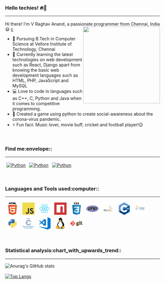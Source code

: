 ### Hello techies! :fire:👋<hr>
Hi there! I'm V Raghav Anand, a passionate programmer from Chennai, India:smiley:
<a href="https://raghav-001.github.io">c</a>
<img align="right" src="https://miro.medium.com/max/1600/0*C-cPP9D2MIyeexAT.gif" height=250 width=250>
<br>
- 🔭 Pursuing B.Tech in Computer Science at Vellore Institute of Technology, Chennai
- 🌱 Currently learning the latest technologies on web development such as React, Django apart from knowing the basic web development languages such as HTML, PHP, JavaScript and MySQL
- :computer: Love to code in languages such as C++, C, Python and Java when it comes to competitive programming. 
- :couple: Created a game using python to create social-awareness about the corona-virus pandemic.
- ⚡ Fun fact: Music lover, movie buff, cricket and football player!:wink:
<br>

<h3>Find me:envelope::</h3><hr>


<a href="https://www.linkedin.com/in/v-raghav-anand" target="_blank" rel="noopener noreferrer"> <img src="https://www.smartrecruiters.com/blog/wp-content/uploads/2015/07/wpid-thumbnail-580b18bcf2d33f3c09c7407594e7f9651-1200x1200.png" alt="Python" height="40" style="vertical-align:top; margin:4px"></a>
<a href="https://www.instagram.com/raghs_01/" target="_blank" rel="noopener noreferrer"> <img src="https://play-lh.googleusercontent.com/h9jWMwqb-h9hjP4THqrJ50eIwPekjv7QPmTpA85gFQ10PjV02CoGAcYLLptqd19Sa1iJ" alt="Python" height="40" style="vertical-align:top; margin:4px"></a>
<a href="https://github.com/raghav-001" target="_blank" rel="noopener noreferrer"> <img src="https://www.dsxhub.org/wp-content/uploads/2021/03/DataLab_-_Chapitre_0_-_Fabriquer_sa_station_de_mesure_connect_e_github-logo-640x320-1.png" alt="Python" height="40" style="vertical-align:top; margin:4px"> </a>
 

<br />
<h3>Languages and Tools used:computer::</h3><hr>
<p>
 <img src="https://raw.githubusercontent.com/github/explore/80688e429a7d4ef2fca1e82350fe8e3517d3494d/topics/html/html.png" alt="VS Code" height="40" style="vertical-align:top; margin:4px">
<img src="https://raw.githubusercontent.com/github/explore/80688e429a7d4ef2fca1e82350fe8e3517d3494d/topics/javascript/javascript.png" alt="Javascript" height="40" style="vertical-align:top; margin:4px">
  <img src="https://raw.githubusercontent.com/github/explore/80688e429a7d4ef2fca1e82350fe8e3517d3494d/topics/react/react.png" alt="VS Code" height="40" style="vertical-align:top; margin:4px">
 <img src="https://raw.githubusercontent.com/github/explore/80688e429a7d4ef2fca1e82350fe8e3517d3494d/topics/npm/npm.png" alt="VS Code" height="40" style="vertical-align:top; margin:4px">
<img src="https://raw.githubusercontent.com/github/explore/80688e429a7d4ef2fca1e82350fe8e3517d3494d/topics/css/css.png" alt="VS Code" height="40" style="vertical-align:top; margin:4px">
<img src="https://raw.githubusercontent.com/github/explore/80688e429a7d4ef2fca1e82350fe8e3517d3494d/topics/php/php.png" alt="VS Code" height="40" style="vertical-align:top; margin:4px">
 <img src="https://raw.githubusercontent.com/github/explore/80688e429a7d4ef2fca1e82350fe8e3517d3494d/topics/mysql/mysql.png" alt="VS Code" height="40" style="vertical-align:top; margin:4px">
<img src="https://raw.githubusercontent.com/github/explore/80688e429a7d4ef2fca1e82350fe8e3517d3494d/topics/cpp/cpp.png" alt="VS Code" height="40" style="vertical-align:top; margin:4px">
<img src="https://raw.githubusercontent.com/github/explore/80688e429a7d4ef2fca1e82350fe8e3517d3494d/topics/java/java.png" alt="Javascript" height="40" style="vertical-align:top; margin:4px">
<img src="https://raw.githubusercontent.com/github/explore/80688e429a7d4ef2fca1e82350fe8e3517d3494d/topics/python/python.png" alt="Python" height="40" style="vertical-align:top; margin:4px">
<img src="https://raw.githubusercontent.com/github/explore/80688e429a7d4ef2fca1e82350fe8e3517d3494d/topics/c/c.png" alt="VS Code" height="40" style="vertical-align:top; margin:4px">
<img src="https://raw.githubusercontent.com/github/explore/80688e429a7d4ef2fca1e82350fe8e3517d3494d/topics/visual-studio-code/visual-studio-code.png" alt="VS Code" height="40" style="vertical-align:top; margin:4px">
 <img src="https://raw.githubusercontent.com/github/explore/80688e429a7d4ef2fca1e82350fe8e3517d3494d/topics/linux/linux.png" alt="VS Code" height="40" style="vertical-align:top; margin:4px">
 <img src="https://raw.githubusercontent.com/github/explore/80688e429a7d4ef2fca1e82350fe8e3517d3494d/topics/git/git.png" alt="VS Code" height="40" style="vertical-align:top; margin:4px">
</p>
<br>

<h3>Statistical analysis:chart_with_upwards_trend::</h3><hr>

![Anurag's GitHub stats](https://github-readme-stats.vercel.app/api?username=raghav-001&show_icons=true&theme=tokyonight)<br><br>
[![Top Langs](https://github-readme-stats.vercel.app/api/top-langs/?username=raghav-001&layout=compact)](https://github.com/anuraghazra/github-readme-stats)

